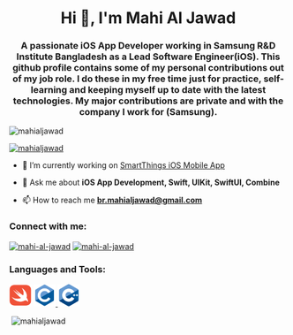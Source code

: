 <h1 align="center">Hi 👋, I'm Mahi Al Jawad</h1>
<h3 align="center">A passionate iOS App Developer working in Samsung R&D Institute Bangladesh as a Lead Software Engineer(iOS). This github profile contains some of my personal contributions out of my job role. I do these in my free time just for practice, self-learning and keeping myself up to date with the latest technologies. My major contributions are private and with the company I work for (Samsung).</h3>

<p align="left"> <img src="https://komarev.com/ghpvc/?username=mahialjawad&label=Profile%20views&color=0e75b6&style=flat" alt="mahialjawad" /> </p>

<p align="left"> <a href="https://github.com/ryo-ma/github-profile-trophy"><img src="https://github-profile-trophy.vercel.app/?username=mahialjawad" alt="mahialjawad" /></a> </p>

- 🔭 I’m currently working on [SmartThings iOS Mobile App](https://apps.apple.com/us/app/smartthings/id1222822904)

- 💬 Ask me about **iOS App Development, Swift, UIKit, SwiftUI, Combine**

- 📫 How to reach me **br.mahialjawad@gmail.com**

<h3 align="left">Connect with me:</h3>
<p align="left">
<a href="https://linkedin.com/in/mahi-al-jawad" target="blank"><img align="center" src="https://raw.githubusercontent.com/rahuldkjain/github-profile-readme-generator/master/src/images/icons/Social/linked-in-alt.svg" alt="mahi-al-jawad" height="30" width="40" /></a>
<a href="https://stackoverflow.com/users/mahi-al-jawad" target="blank"><img align="center" src="https://raw.githubusercontent.com/rahuldkjain/github-profile-readme-generator/master/src/images/icons/Social/stack-overflow.svg" alt="mahi-al-jawad" height="30" width="40" /></a>
</p>

<h3 align="left">Languages and Tools:</h3>
<p align="left"> <a href="https://developer.apple.com/swift/" target="_blank" rel="noreferrer"> <img src="https://raw.githubusercontent.com/devicons/devicon/master/icons/swift/swift-original.svg" alt="swift" width="40" height="40"/></a> <a href="https://www.cprogramming.com/" target="_blank" rel="noreferrer"> <img src="https://raw.githubusercontent.com/devicons/devicon/master/icons/c/c-original.svg" alt="c" width="40" height="40"/> </a> <a href="https://www.w3schools.com/cpp/" target="_blank" rel="noreferrer"> <img src="https://raw.githubusercontent.com/devicons/devicon/master/icons/cplusplus/cplusplus-original.svg" alt="cplusplus" width="40" height="40"/> </a></p>

<p>&nbsp;<img align="center" src="https://github-readme-stats.vercel.app/api?username=mahialjawad&show_icons=true&locale=en" alt="mahialjawad" /></p>
